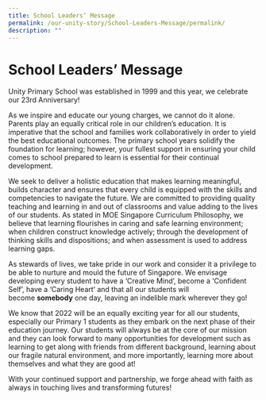 ```yaml
---
title: School Leaders’ Message
permalink: /our-unity-story/School-Leaders-Message/permalink/
description: ""
---
```

School Leaders’ Message
=======================

Unity Primary School was established in 1999 and this year, we celebrate our 23rd Anniversary!

As we inspire and educate our young charges, we cannot do it alone. Parents play an equally critical role in our children’s education. It is imperative that the school and families work collaboratively in order to yield the best educational outcomes. The primary school years solidify the foundation for learning; however, your fullest support in ensuring your child comes to school prepared to learn is essential for their continual development.

We seek to deliver a holistic education that makes learning meaningful, builds character and ensures that every child is equipped with the skills and competencies to navigate the future. We are committed to providing quality teaching and learning in and out of classrooms and value adding to the lives of our students. As stated in MOE Singapore Curriculum Philosophy, we believe that learning flourishes in caring and safe learning environment; when children construct knowledge actively; through the development of thinking skills and dispositions; and when assessment is used to address learning gaps.

As stewards of lives, we take pride in our work and consider it a privilege to be able to nurture and mould the future of Singapore. We envisage developing every student to have a ‘Creative Mind’, become a ‘Confident Self’, have a ‘Caring Heart’ and that all our students will become **somebody** one day, leaving an indelible mark wherever they go!

We know that 2022 will be an equally exciting year for all our students, especially our Primary 1 students as they embark on the next phase of their education journey. Our students will always be at the core of our mission and they can look forward to many opportunities for development such as learning to get along with friends from different background, learning about our fragile natural environment, and more importantly, learning more about themselves and what they are good at!

With your continued support and partnership, we forge ahead with faith as always in touching lives and transforming futures!